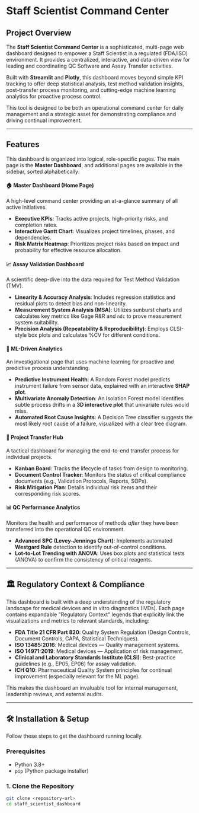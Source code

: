 # Staff Scientist Command Center

## Project Overview

The **Staff Scientist Command Center** is a sophisticated, multi-page web dashboard designed to empower a Staff Scientist in a regulated (FDA/ISO) environment. It provides a centralized, interactive, and data-driven view for leading and coordinating QC Software and Assay Transfer activities.

Built with **Streamlit** and **Plotly**, this dashboard moves beyond simple KPI tracking to offer deep statistical analysis, test method validation insights, post-transfer process monitoring, and cutting-edge machine learning analytics for proactive process control.

This tool is designed to be both an operational command center for daily management and a strategic asset for demonstrating compliance and driving continual improvement.

---

## Features

This dashboard is organized into logical, role-specific pages. The main page is the **Master Dashboard**, and additional pages are available in the sidebar, sorted alphabetically:

#### 🏠 **Master Dashboard (Home Page)**
A high-level command center providing an at-a-glance summary of all active initiatives.
- **Executive KPIs**: Tracks active projects, high-priority risks, and completion rates.
- **Interactive Gantt Chart**: Visualizes project timelines, phases, and dependencies.
- **Risk Matrix Heatmap**: Prioritizes project risks based on impact and probability for effective resource allocation.

#### 📈 **Assay Validation Dashboard**
A scientific deep-dive into the data required for Test Method Validation (TMV).
- **Linearity & Accuracy Analysis**: Includes regression statistics and residual plots to detect bias and non-linearity.
- **Measurement System Analysis (MSA)**: Utilizes sunburst charts and calculates key metrics like Gage R&R and `ndc` to prove measurement system suitability.
- **Precision Analysis (Repeatability & Reproducibility)**: Employs CLSI-style box plots and calculates %CV for different conditions.

#### 🤖 **ML-Driven Analytics**
An investigational page that uses machine learning for proactive and predictive process understanding.
- **Predictive Instrument Health**: A Random Forest model predicts instrument failure from sensor data, explained with an interactive **SHAP plot**.
- **Multivariate Anomaly Detection**: An Isolation Forest model identifies subtle process drifts in a **3D interactive plot** that univariate rules would miss.
- **Automated Root Cause Insights**: A Decision Tree classifier suggests the most likely root cause of a failure, visualized with a clear tree diagram.

#### 🚚 **Project Transfer Hub**
A tactical dashboard for managing the end-to-end transfer process for individual projects.
- **Kanban Board**: Tracks the lifecycle of tasks from design to monitoring.
- **Document Control Tracker**: Monitors the status of critical compliance documents (e.g., Validation Protocols, Reports, SOPs).
- **Risk Mitigation Plan**: Details individual risk items and their corresponding risk scores.

#### 📊 **QC Performance Analytics**
Monitors the health and performance of methods *after* they have been transferred into the operational QC environment.
- **Advanced SPC (Levey-Jennings Chart)**: Implements automated **Westgard Rule** detection to identify out-of-control conditions.
- **Lot-to-Lot Trending with ANOVA**: Uses box plots and statistical tests (ANOVA) to confirm the consistency of critical reagents.


---

## 🏛️ Regulatory Context & Compliance

This dashboard is built with a deep understanding of the regulatory landscape for medical devices and in vitro diagnostics (IVDs). Each page contains expandable "Regulatory Context" legends that explicitly link the visualizations and metrics to relevant standards, including:

-   **FDA Title 21 CFR Part 820**: Quality System Regulation (Design Controls, Document Controls, CAPA, Statistical Techniques).
-   **ISO 13485:2016**: Medical devices — Quality management systems.
-   **ISO 14971:2019**: Medical devices — Application of risk management.
-   **Clinical and Laboratory Standards Institute (CLSI)**: Best-practice guidelines (e.g., EP05, EP06) for assay validation.
-   **ICH Q10**: Pharmaceutical Quality System principles for continual improvement (especially relevant for the ML page).

This makes the dashboard an invaluable tool for internal management, leadership reviews, and external audits.

---

## 🛠️ Installation & Setup

Follow these steps to get the dashboard running locally.

### Prerequisites

-   Python 3.8+
-   `pip` (Python package installer)

### 1. Clone the Repository

```bash
git clone <repository-url>
cd staff_scientist_dashboard

